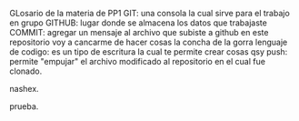 GLosario de la materia de PP1
GIT: una consola la cual sirve para el trabajo en grupo
GITHUB: lugar donde se almacena los datos que trabajaste 
COMMIT: agregar un mensaje al archivo que subiste a github
en este repositorio voy a cancarme de hacer cosas la concha de la gorra 
lenguaje de codigo: es un tipo de escritura la cual te permite crear cosas qsy 
push: permite "empujar" el archivo modificado al repositorio en el cual fue clonado.

nashex.

prueba.